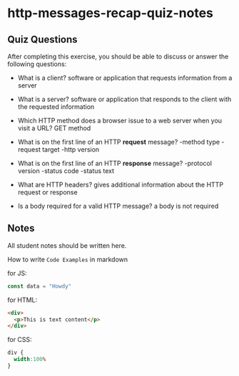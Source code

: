 # http-messages-recap-quiz-notes

## Quiz Questions

After completing this exercise, you should be able to discuss or answer the following questions:

- What is a client?
software or application that requests information from a server

- What is a server?
software or application that responds to the client with the requested information

- Which HTTP method does a browser issue to a web server when you visit a URL?
GET method

- What is on the first line of an HTTP **request** message?
-method type
-request target
-http version

- What is on the first line of an HTTP **response** message?
-protocol version
-status code
-status text

- What are HTTP headers?
gives additional information about the HTTP request or response

- Is a body required for a valid HTTP message?
a body is not required

## Notes

All student notes should be written here.


How to write `Code Examples` in markdown

for JS:
```javascript
const data = "Howdy"
```

for HTML:
```html
<div>
  <p>This is text content</p>
</div>
```

for CSS:
```css
div {
  width:100%
}
```
